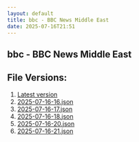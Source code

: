```yaml
---
layout: default
title: bbc - BBC News Middle East
date: 2025-07-16T21:51
---
```


## bbc - BBC News Middle East

<div id="data-chart"></div>
<div id="data-table"></div>
<script>
document.addEventListener('DOMContentLoaded', function(){
  document.getElementById('data-table').textContent = 'This source isn't supported for tables yet.';
});
</script>

## File Versions:
1. [Latest version](./latest.json)
2. [2025-07-16-16.json](./2025-07-16-16.json)
3. [2025-07-16-17.json](./2025-07-16-17.json)
4. [2025-07-16-18.json](./2025-07-16-18.json)
5. [2025-07-16-20.json](./2025-07-16-20.json)
6. [2025-07-16-21.json](./2025-07-16-21.json)
